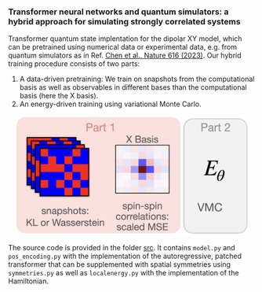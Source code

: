 ### Transformer neural networks and quantum simulators: a hybrid approach for simulating strongly correlated systems

Transformer quantum state implentation for the dipolar XY model, which can be pretrained using numerical data or experimental data, e.g. from quantum simulators as in Ref.  [Chen et al., Nature 616 (2023)](https://www.nature.com/articles/s41586-023-05859-2). Our hybrid training procedure consists of two parts: 

1. A data-driven pretraining: We train on snapshots from the computational basis as well as observables in different bases than the computational basis (here the X basis).
2. An energy-driven training using variational Monte Carlo.

<div align="center">
    <img width="479" alt="Momentum_git" src="https://github.com/HannahLange/HybridTransformer/blob/main/HybridTraining.jpg">
</div>

The source code is provided in the folder [src](https://github.com/HannahLange/HybridTransformer/tree/main/src). It contains `model.py` and `pos_encoding.py` with the implementation of the autoregressive, patched transformer that can be supplemented with spatial symmetries using `symmetries.py` as well as `localenergy.py` with the implementation of the Hamiltonian. 
